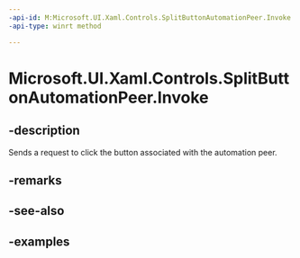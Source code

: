 ```yaml
---
-api-id: M:Microsoft.UI.Xaml.Controls.SplitButtonAutomationPeer.Invoke
-api-type: winrt method

---
```

<!-- Method syntax.
public void SplitButtonAutomationPeer.Invoke()
-->

# Microsoft.UI.Xaml.Controls.SplitButtonAutomationPeer.Invoke


## -description

Sends a request to click the button associated with the automation peer.


## -remarks


## -see-also


## -examples


